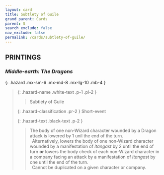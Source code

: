 ```yaml
---
layout: card
title: Subtlety of Guile
grand_parent: Cards
parent: S
search_exclude: false
nav_exclude: false
permalink: /cards/subtlety-of-guile/
---
```


## PRINTINGS


### _Middle-earth: The Dragons_

{: .hazard .mx-sm-6 .mx-md-8 .mx-lg-10 .mb-4 }
> {: .hazard-name .white-text .p-1 .pl-2 }
> > <div class="hazard-mp"></div>
> > <div class="card-name">Subtlety of Guile</div>
>
> {: .hazard-classification .pr-2 }
> Short-event
>
> {: .hazard-text .black-text .p-2 }
> > The body of one non-Wizard character wounded by a Dragon attack is lowered by 1 unil the end of the turn. <br>&ensp;Alternatively, lowers the body of one non-Wizard character wounded by a manifestation of _Itangast_ by 2 until the end of turn **or** lowers the body check of each non-Wizard character in a company facing an attack by a manifestation of _Itangast_ by one until the end of the turn. <br>&ensp;Cannot be duplicated on a given character or company. 
>
